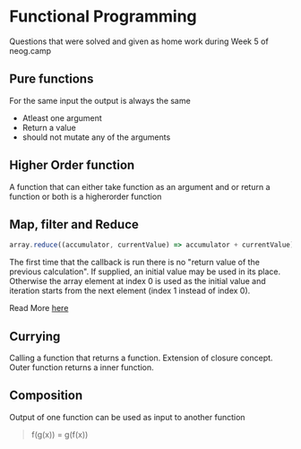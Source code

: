 # Functional Programming

Questions that were solved and given as home work during Week 5 of neog.camp

## Pure functions

For the same input the output is always the same

- Atleast one argument
- Return a value
- should not mutate any of the arguments

## Higher Order function

A function that can either take function as an argument and or return a function or both is a higherorder function

## Map, filter and Reduce

```Javascript
array.reduce((accumulator, currentValue) => accumulator + currentValue)
```

The first time that the callback is run there is no "return value of the previous calculation". If supplied, an initial value may be used in its place. Otherwise the array element at index 0 is used as the initial value and iteration starts from the next element (index 1 instead of index 0).

Read More [here](https://developer.mozilla.org/en-US/docs/Web/JavaScript/Reference/Global_Objects/Array/reduce)

## Currying

Calling a function that returns a function. Extension of closure concept. Outer function returns a inner function.

## Composition

Output of one function can be used as input to another function

> f(g(x)) = g(f(x))
